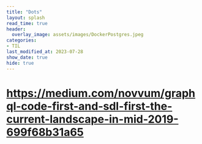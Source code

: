 ```yaml
---
title: "Dots"
layout: splash
read_time: true
header:
  overlay_image: assets/images/DockerPostgres.jpeg
categories:
- TIL
last_modified_at: 2023-07-28
show_date: true
hide: true
---
```


# https://medium.com/novvum/graphql-code-first-and-sdl-first-the-current-landscape-in-mid-2019-699f68b31a65